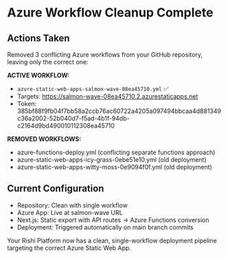 # Azure Workflow Cleanup Complete

## Actions Taken
Removed 3 conflicting Azure workflows from your GitHub repository, leaving only the correct one:

**ACTIVE WORKFLOW:**
- `azure-static-web-apps-salmon-wave-08ea45710.yml` ✅
- Targets: https://salmon-wave-08ea45710.2.azurestaticapps.net
- Token: 385bf88f9fb04f7bb58a2ccb76ac60722a4205a097494bbcaa4d881349c36a2002-52b040d7-f5ad-4b1f-94db-c2164d9bd490010112308ea45710

**REMOVED WORKFLOWS:**
- azure-functions-deploy.yml (conflicting separate functions approach)
- azure-static-web-apps-icy-grass-0ebe51e10.yml (old deployment)
- azure-static-web-apps-witty-moss-0e9094f0f.yml (old deployment)

## Current Configuration
- Repository: Clean with single workflow
- Azure App: Live at salmon-wave URL
- Next.js: Static export with API routes → Azure Functions conversion
- Deployment: Triggered automatically on main branch commits

Your Rishi Platform now has a clean, single-workflow deployment pipeline targeting the correct Azure Static Web App.